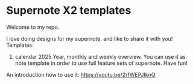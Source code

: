 # Supernote X2 templates

Welcome to my repo. 

I love doing designs for my supernote. 
and like to share it with you!
Templates:

1. calendar 2025
Year, monthly and weekly overview.
You can use it as note template in order to use full feature sets of supernote.
Have fun!

An introduction how to use it:
https://youtu.be/2rfWEPJIknQ





